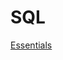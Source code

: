 # SQL

[Essentials](SQL%20e91fd9cadc8a4b8aba3230c66052fec6/Essentials%200a1fc28689a9464c9f0b3966a33cf4b6.md)

